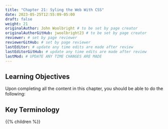 ```yaml
---
title: "Chapter 21: Syling the Web With CSS"
date: 2023-05-25T12:55:09-05:00
draft: false
weight: 21
originalAuthor: John Woolbright # to be set by page creator
originalAuthorGitHub: jwoolbright23 # to be set by page creator
reviewer: # set by page reviewer
reviewerGitHub: # set by page reviewer
lastEditor: # update any time edits are made after review
lastEditorGitHub: # update any time edits are made after review
lastMod: # UPDATE ANY TIME CHANGES ARE MADE
---
```


## Learning Objectives
Upon completing all the content in this chapter, you should be able to do the following:

## Key Terminology

{{% children %}}
